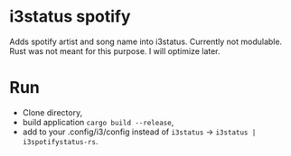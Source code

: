 # i3status spotify
Adds spotify artist and song name into i3status. Currently not modulable.
Rust was not meant for this purpose. I will optimize later.

# Run
- Clone directory,
- build application `cargo build --release`,
- add to your .config/i3/config instead of `i3status` -> `i3status | i3spotifystatus-rs`.
